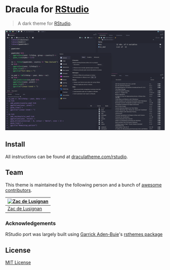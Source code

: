 # Dracula for [RStudio](https://www.rstudio.com/)

> A dark theme for [RStudio](https://www.rstudio.com/).

![Screenshot](./screenshot.png)

## Install

All instructions can be found at [draculatheme.com/rstudio](https://draculatheme.com/rstudio).

## Team

This theme is maintained by the following person and a bunch of [awesome contributors](https://github.com/dracula/rstudio/graphs/contributors).

[![Zac de Lusignan](https://github.com/lusignan.png?size=100)](https://github.com/lusignan) |
--- |
[Zac de Lusignan](https://github.com/lusignan) |

### Acknowledgements
RStudio port was largely built using [Garrick Aden-Buie](https://github.com/gadenbuie)'s [rsthemes package](https://github.com/gadenbuie/rsthemes)

## License

[MIT License](./LICENSE)
